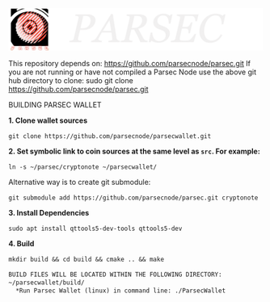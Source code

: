 ![image](https://github.com/parsecnode/parsec-icons/blob/main/PARSEC-zero_banner.png?raw=true)

This repository depends on: https://github.com/parsecnode/parsec.git
If you are not running or have not compiled a Parsec Node use the above git hub directory to clone:
sudo git clone https://github.com/parsecnode/parsec.git

BUILDING PARSEC WALLET

**1. Clone wallet sources**

```
git clone https://github.com/parsecnode/parsecwallet.git
```

**2. Set symbolic link to coin sources at the same level as `src`. For example:**

```
ln -s ~/parsec/cryptonote ~/parsecwallet/
```

Alternative way is to create git submodule:

```
git submodule add https://github.com/parsecnode/parsec.git cryptonote
```
**3. Install Dependencies**

```
sudo apt install qttools5-dev-tools qttools5-dev
```

**4. Build**

```
mkdir build && cd build && cmake .. && make
```
```
BUILD FILES WILL BE LOCATED WITHIN THE FOLLOWING DIRECTORY: ~/parsecwallet/build/
  *Run Parsec Wallet (linux) in command line: ./ParsecWallet 
```
